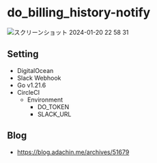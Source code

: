# do_billing_history-notify

![スクリーンショット 2024-01-20 22 58 31](https://github.com/RVIRUS0817/do_billing_history-notify/assets/5633085/c47f014b-9184-4d8a-815d-5a6b96e2e223)

## Setting
- DigitalOcean
- Slack Webhook
- Go v1.21.6
- CircleCI
  - Environment
    - DO_TOKEN
	- SLACK_URL

## Blog

- https://blog.adachin.me/archives/51679
